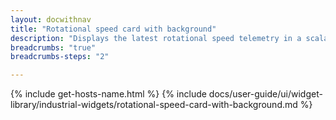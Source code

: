 ```yaml
---
layout: docwithnav
title: "Rotational speed card with background"
description: "Displays the latest rotational speed telemetry in a scalable rectangle card with the background image."
breadcrumbs: "true"
breadcrumbs-steps: "2"

---
```

{% include get-hosts-name.html %}
{% include docs/user-guide/ui/widget-library/industrial-widgets/rotational-speed-card-with-background.md %}
